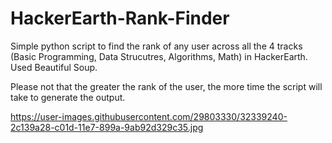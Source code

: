 # HackerEarth-Rank-Finder
Simple python script to find the rank of any user across all the 4 tracks (Basic Programming, Data Strucutres, Algorithms, Math) in HackerEarth. Used Beautiful Soup.

Please not that the greater the rank of the user, the more time the script will take to generate the output.


https://user-images.githubusercontent.com/29803330/32339240-2c139a28-c01d-11e7-899a-9ab92d329c35.jpg
